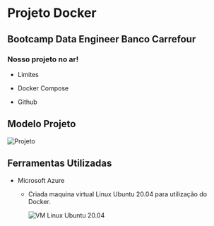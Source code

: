 # Projeto Docker 



## Bootcamp Data Engineer Banco Carrefour

### Nosso projeto no ar!

- Limites

- Docker Compose

- Github



## Modelo Projeto

![Projeto](https://i.loli.net/2021/07/15/CzBcDsbNfWYQTSq.png)



## Ferramentas Utilizadas 



- Microsoft Azure 

  - Criada maquina virtual Linux Ubuntu 20.04 para utilização do Docker.

    ![VM Linux Ubuntu 20.04](https://i.loli.net/2021/07/15/zCuiyNtwrjvHeYl.png)
